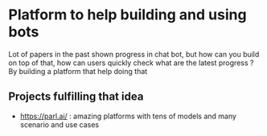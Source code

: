 # Platform to help building and using bots

Lot of papers in the past shown progress in chat bot, but how can you build on top of that, how can users quickly check what are the latest progress ?
By building a platform that help doing that

## Projects fulfilling that idea

* https://parl.ai/ : amazing platforms with tens of models and many scenario and use cases
